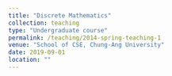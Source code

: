 ```yaml
---
title: "Discrete Mathematics"
collection: teaching
type: "Undergraduate course"
permalink: /teaching/2014-spring-teaching-1
venue: "School of CSE, Chung-Ang University"
date: 2019-09-01
location: ""
---
```


